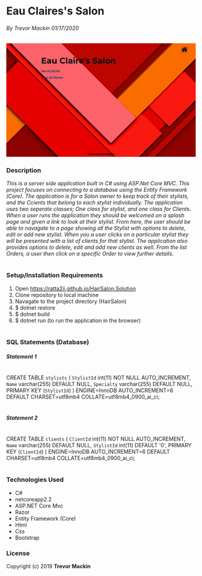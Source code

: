 # **Eau Claires's Salon**

###### By Trevor Mackin 01/17/2020  

![ Screenshot of Project ](img/HairSalon.gif)

### **Description**

_This is a server side application built in C# using ASP.Net Core MVC. This project focuses on connecting to a database using the Entity Framework (Core). The application is for a Salon owner to keep track of their stylists, and the Ccients that belong to each stylist individually. The application uses two seperate classes; One class for stylist, and one class for Clients. When a user runs the application they should be welcomed on a splash page and given a link to look at their stylist. From here, the user should be able to navagate to a page showing all the Stylist with options to delete, edit or add new stylist. When you a user clicks on a particular stylist they will be presented with a list of clients for that stylist. The application also provides options to delete, edit and add new clients as well. From the list Orders, a user then click on a specific Order to view further details._

#
###  **Setup/Installation Requirements**

1. Open https://ratta2ii.github.io/HairSalon.Solution
2. Clone repository to local machine
3. Navagate to the project directory (HairSalon)
4. $ dotnet restore
5. $ dotnet build 
6. $ dotnet run (to run the application in the browser)

#
   
### **SQL Statements (Database)**

##### Statement 1
#
CREATE TABLE `stylists` (
  `StylistId` int(11) NOT NULL AUTO_INCREMENT,
  `Name` varchar(255) DEFAULT NULL,
  `Specialty` varchar(255) DEFAULT NULL,
  PRIMARY KEY (`StylistId`)
) ENGINE=InnoDB AUTO_INCREMENT=6 DEFAULT CHARSET=utf8mb4 COLLATE=utf8mb4_0900_ai_ci;
#

##### Statement 2
#
CREATE TABLE `clients` (
  `ClientId` int(11) NOT NULL AUTO_INCREMENT,
  `Name` varchar(255) DEFAULT NULL,
  `StylistId` int(11) DEFAULT '0',
  PRIMARY KEY (`ClientId`)
) ENGINE=InnoDB AUTO_INCREMENT=6 DEFAULT CHARSET=utf8mb4 COLLATE=utf8mb4_0900_ai_ci;
#
### **Technologies Used**


* C#
* netcoreapp2.2
* ASP.NET Core Mvc
* Razor
* Entity Framework (Core)
* Html
* Css
* Bootstrap

### **License**

Copyright (c) 2019 **Trevor Mackin**